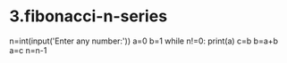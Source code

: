 # 3.fibonacci-n-series
n=int(input('Enter any number:'))
a=0
b=1
while n!=0:
    print(a)
    c=b
    b=a+b
    a=c
    n=n-1
